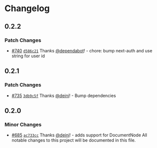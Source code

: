 # Changelog

## 0.2.2

### Patch Changes

- [#740](https://github.com/bigcommerce/catalyst/pull/740) [`d586c21`](https://github.com/bigcommerce/catalyst/commit/d586c2122bf6513b2f7d923957636c7ea8aaf2ce) Thanks [@dependabot](https://github.com/apps/dependabot)! - chore: bump next-auth and use string for user id

## 0.2.1

### Patch Changes

- [#735](https://github.com/bigcommerce/catalyst/pull/735) [`3db9c5f`](https://github.com/bigcommerce/catalyst/commit/3db9c5fa603299a5c5a9a12bd5408f9024677b20) Thanks [@deini](https://github.com/deini)! - Bump dependencies

## 0.2.0

### Minor Changes

- [#685](https://github.com/bigcommerce/catalyst/pull/685) [`ac733cc`](https://github.com/bigcommerce/catalyst/commit/ac733cc0308b3ebe1189fe6a7d20214dbc382b3f) Thanks [@deini](https://github.com/deini)! - adds support for DocumentNode
  All notable changes to this project will be documented in this file.

